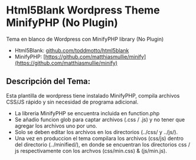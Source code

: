 # Html5Blank Wordpress Theme MinifyPHP (No Plugin)
Tema en blanco de Wordpress con MinifyPHP library (No Plugin)

* Html5Blank: [github.com/toddmotto/html5blank](https://github.com/toddmotto/html5blank)
* MinifyPHP: [https://github.com/matthiasmullie/minify](https://github.com/matthiasmullie/minify)

## Descripción del Tema:
Esta plantilla de wordpress tiene instalado MinifyPHP, compila archivos CSS/JS rápido y sin necesidad de programa adicional.

* La libreria MinifyPHP se encuentra incluida en function.php
* Se añadio funcion glob para captar archivos (.css / .js) y no tener que agregar los archivos uno por uno.
* Solo se deben editar los archivos en los directorios (../css/ y ../js/).
* Una vez en produccion el tema compilara los archivos (css/js) dentro del directorio (../minified/), en donde se encuentran los directorios css / js respectivamente con los archvos (css/min.css) & (js/min.js).